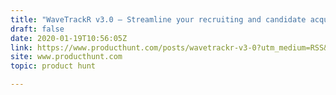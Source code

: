 ```yaml
---
title: "WaveTrackR v3.0 — Streamline your recruiting and candidate acquisition"
draft: false
date: 2020-01-19T10:56:05Z
link: https://www.producthunt.com/posts/wavetrackr-v3-0?utm_medium=RSS&utm_source=hune
site: www.producthunt.com
topic: product hunt  

---
```

